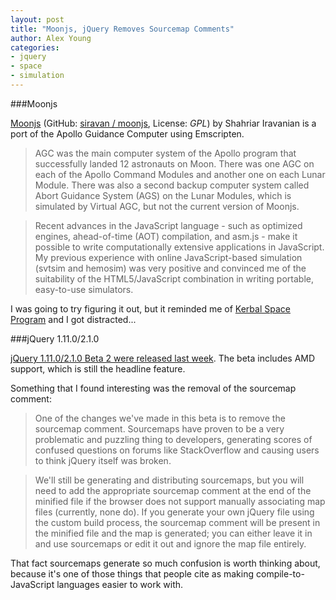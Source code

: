 ```yaml
---
layout: post
title: "Moonjs, jQuery Removes Sourcemap Comments"
author: Alex Young
categories:
- jquery
- space
- simulation
---
```


###Moonjs

[Moonjs](http://svtsim.com/moonjs/agc.html) (GitHub: [siravan / moonjs](https://github.com/siravan/moonjs), License: _GPL_) by Shahriar Iravanian is a port of the Apollo Guidance Computer using Emscripten.

> AGC was the main computer system of the Apollo program that successfully landed 12 astronauts on Moon. There was one AGC on each of the Apollo Command Modules and another one on each Lunar Module. There was also a second backup computer system called Abort Guidance System (AGS) on the Lunar Modules, which is simulated by Virtual AGC, but not the current version of Moonjs.

> Recent advances in the JavaScript language - such as optimized engines, ahead-of-time (AOT) compilation, and asm.js - make it possible to write computationally extensive applications in JavaScript. My previous experience with online JavaScript-based simulation (svtsim and hemosim) was very positive and convinced me of the suitability of the HTML5/JavaScript combination in writing portable, easy-to-use simulators.

I was going to try figuring it out, but it reminded me of [Kerbal Space Program](https://kerbalspaceprogram.com/) and I got distracted...

###jQuery 1.11.0/2.1.0

[jQuery 1.11.0/2.1.0 Beta 2 were released last week](http://blog.jquery.com/2013/11/15/jquery-1-11-02-1-0-beta-2-released/).  The beta includes AMD support, which is still the headline feature.

Something that I found interesting was the removal of the sourcemap comment:

> One of the changes we've made in this beta is to remove the sourcemap comment. Sourcemaps have proven to be a very problematic and puzzling thing to developers, generating scores of confused questions on forums like StackOverflow and causing users to think jQuery itself was broken.

> We'll still be generating and distributing sourcemaps, but you will need to add the appropriate sourcemap comment at the end of the minified file if the browser does not support manually associating map files (currently, none do). If you generate your own jQuery file using the custom build process, the sourcemap comment will be present in the minified file and the map is generated; you can either leave it in and use sourcemaps or edit it out and ignore the map file entirely.

That fact sourcemaps generate so much confusion is worth thinking about, because it's one of those things that people cite as making compile-to-JavaScript languages easier to work with.
